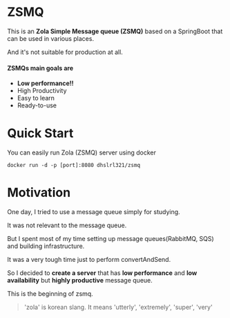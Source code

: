 # ZSMQ

This is an **Zola Simple Message queue (ZSMQ)** based on a SpringBoot that can be used in various places.

And it's not suitable for production at all.

#### ZSMQs main goals are

- **Low performance!!**
- High Productivity
- Easy to learn
- Ready-to-use

# Quick Start

You can easily run Zola (ZSMQ) server using docker

```shell
docker run -d -p [port]:8080 dhslrl321/zsmq
```

# Motivation

One day, I tried to use a message queue simply for studying.

It was not relevant to the message queue.

But I spent most of my time setting up message queues(RabbitMQ, SQS) and building infrastructure.

It was a very tough time just to perform convertAndSend.

So I decided to **create a server** that has **low performance** and **low availability** but **highly productive** message queue.

This is the beginning of zsmq.

> 'zola' is korean slang. It means 'utterly', 'extremely', 'super', 'very' 
